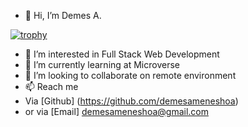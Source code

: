 - 👋 Hi, I’m Demes A.

[![trophy](https://github-profile-trophy.vercel.app/?username=demesameneshoa)](https://github.com/ryo-ma/github-profile-trophy)

- 👀 I’m interested in Full Stack Web Development 
- 🌱 I’m currently learning at Microverse 
- 💞️ I’m looking to collaborate on remote environment 
- 📫 Reach me
-  Via [Github] (https://github.com/demesameneshoa)
-  or via [Email] demesameneshoa@gmail.com 

<!---
demesameneshoa/demesameneshoa is a ✨ special ✨ repository because its `README.md` (this file) appears on your GitHub profile.
You can click the Preview link to take a look at your changes.
--->
